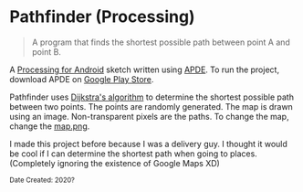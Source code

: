 # Pathfinder (Processing)
> A program that finds the shortest possible path between point A and point B.

A [Processing for Android](https://android.processing.org/) sketch written using [APDE](https://github.com/Calsign/APDE).
To run the project, download APDE on [Google Play Store](https://play.google.com/store/apps/details?id=com.calsignlabs.apde).

Pathfinder uses [Dijkstra's algorithm](https://en.wikipedia.org/wiki/Dijkstra%27s_algorithm) to determine the shortest possible path between two points.
The points are randomly generated.
The map is drawn using an image. Non-transparent pixels are the paths.
To change the map, change the [map.png](data/map.png).

I made this project before because I was a delivery guy. I thought it would be cool if I can determine the shortest path when going to places. (Completely ignoring the existence of Google Maps XD)

<sub>Date Created: 2020?</sub>
